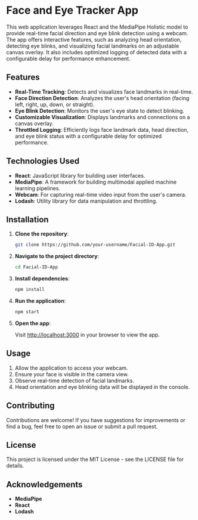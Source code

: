 # Face and Eye Tracker App

This web application leverages React and the MediaPipe Holistic model to provide real-time facial direction and eye blink detection using a webcam. The app offers interactive features, such as analyzing head orientation, detecting eye blinks, and visualizing facial landmarks on an adjustable canvas overlay. It also includes optimized logging of detected data with a configurable delay for performance enhancement.

## Features

- **Real-Time Tracking**: Detects and visualizes face landmarks in real-time.
- **Face Direction Detection**: Analyzes the user's head orientation (facing left, right, up, down, or straight).
- **Eye Blink Detection**: Monitors the user's eye state to detect blinking.
- **Customizable Visualization**: Displays landmarks and connections on a canvas overlay.
- **Throttled Logging**: Efficiently logs face landmark data, head direction, and eye blink status with a configurable delay for optimized performance.

## Technologies Used

- **React**: JavaScript library for building user interfaces.
- **MediaPipe**: A framework for building multimodal applied machine learning pipelines.
- **Webcam**: For capturing real-time video input from the user's camera.
- **Lodash**: Utility library for data manipulation and throttling.

## Installation

1. **Clone the repository**:

   ```bash
   git clone https://github.com/your-username/Facial-ID-App.git
   ```

2. **Navigate to the project directory**:

   ```bash
   cd Facial-ID-App
   ```

3. **Install dependencies**:

   ```bash
   npm install
   ```

4. **Run the application**:

   ```bash
   npm start
   ```

5. **Open the app**:

   Visit [http://localhost:3000](http://localhost:3000) in your browser to view the app.

## Usage

1. Allow the application to access your webcam.
2. Ensure your face is visible in the camera view.
3. Observe real-time detection of facial landmarks.
4. Head orientation and eye blinking data will be displayed in the console.

## Contributing

Contributions are welcome! If you have suggestions for improvements or find a bug, feel free to open an issue or submit a pull request.

## License

This project is licensed under the MIT License - see the LICENSE file for details.

## Acknowledgements

- **MediaPipe**
- **React**
- **Lodash**

